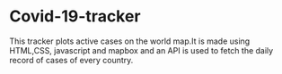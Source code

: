 # Covid-19-tracker
This tracker plots active cases on the world map.It is made using HTML,CSS, javascript and mapbox and an API is used to fetch the daily record of cases of every country.
